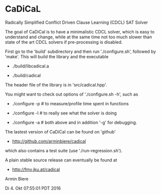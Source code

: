 # CaDiCaL

Radically Simplified Conflict Driven Clause Learning (CDCL) SAT Solver

The goal of CaDiCal is to have a minimalistic CDCL solver,
which is easy to understand and change, while at the same
time not too much slower than state of the art CDCL solvers
if pre-processing is disabled.

First go to the 'build' subdirectory and then run './configure.sh',
followed by 'make'.  This will build the library and the executable
  
  - ./build/libcadical.a

  - ./build/cadical

The header file of the library is in 'src/cadical.hpp'.

You might want to check out options of './configure.sh -h', such as

  - ./configure -p # to measure/profile time spent in functions

  - ./configure -l # to really see what the solver is doing

  - ./configure -a # both above and in addition '-g' for debugging.

The lastest version of CaDiCal can be found on 'github'

  - http://github.com/arminbiere/cadical

which also contains a test suite (use './run-regression.sh').

A plain stable source release can eventually be found at

  - http://fmv.jku.at/cadical

Armin Biere

Di 4. Okt 07:55:01 PDT 2016
